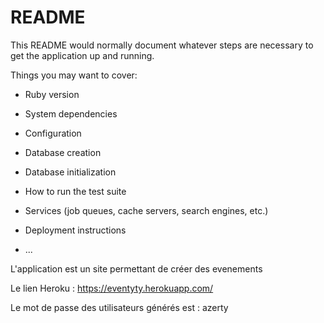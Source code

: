 # README

This README would normally document whatever steps are necessary to get the
application up and running.

Things you may want to cover:

* Ruby version

* System dependencies

* Configuration

* Database creation

* Database initialization

* How to run the test suite

* Services (job queues, cache servers, search engines, etc.)

* Deployment instructions

* ...

L'application est un site permettant de créer des evenements

Le lien Heroku : https://eventyty.herokuapp.com/

Le mot de passe des utilisateurs générés est : azerty
